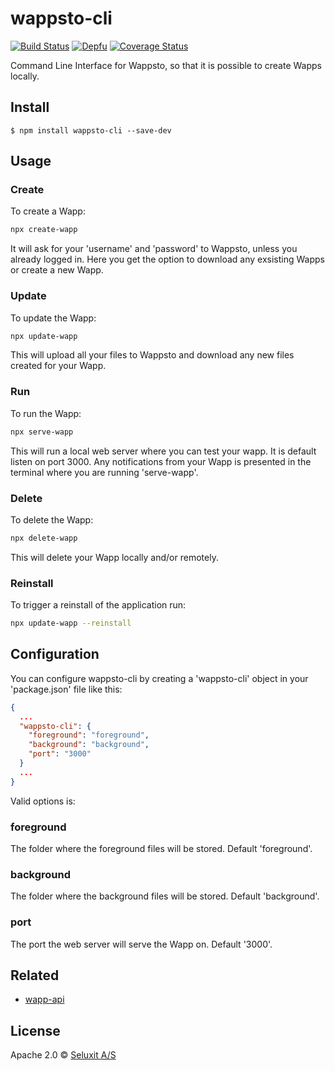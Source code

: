 # wappsto-cli
[![Build Status](https://travis-ci.com/Wappsto/wappsto-cli.svg?branch=master)](https://travis-ci.com/Wappsto/wappsto-cli)
[![Depfu](https://badges.depfu.com/badges/c25acea9b059ab7760cb61d1de54f29d/overview.svg)](https://depfu.com/github/Wappsto/wappsto-cli?project_id=7056)
[![Coverage Status](https://coveralls.io/repos/github/Wappsto/wappsto-cli/badge.svg?branch=master)](https://coveralls.io/github/Wappsto/wappsto-cli?branch=master)

Command Line Interface for Wappsto, so that it is possible to create Wapps locally.


## Install

```
$ npm install wappsto-cli --save-dev
```

## Usage

### Create

To create a Wapp:

```sh
npx create-wapp
```

It will ask for your 'username' and 'password' to Wappsto, unless you already logged in.
Here you get the option to download any exsisting Wapps or create a new Wapp.

### Update

To update the Wapp:

```sh
npx update-wapp
```

This will upload all your files to Wappsto and download any new files created for your Wapp.

### Run

To run the Wapp:

```sh
npx serve-wapp
```

This will run a local web server where you can test your wapp. It is default listen on port 3000.
Any notifications from your Wapp is presented in the terminal where you are running 'serve-wapp'.

### Delete

To delete the Wapp:

```sh
npx delete-wapp
```

This will delete your Wapp locally and/or remotely.

### Reinstall

To trigger a reinstall of the application run:
```sh
npx update-wapp --reinstall
```

## Configuration

You can configure wappsto-cli by creating a 'wappsto-cli' object in your 'package.json' file like this:

```json
{
  ...
  "wappsto-cli": {
    "foreground": "foreground",
    "background": "background",
    "port": "3000"
  }
  ...
}
```

Valid options is:

### foreground

The folder where the foreground files will be stored. Default 'foreground'.

### background

The folder where the background files will be stored. Default 'background'.

### port

The port the web server will serve the Wapp on. Default '3000'.

## Related

- [wapp-api](https://github.com/wappsto/wapp-api)

## License

Apache 2.0 © [Seluxit A/S](https://www.seluxit.com)
